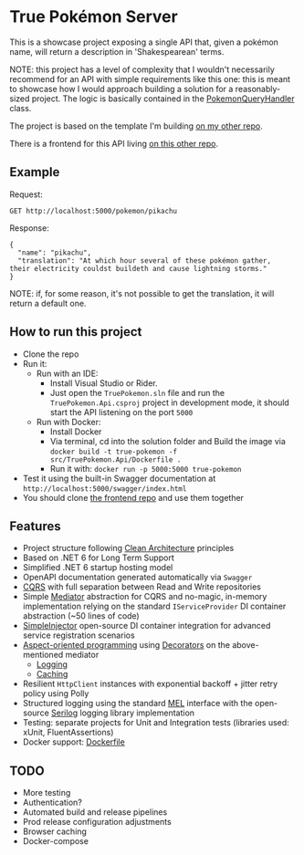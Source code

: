 # True Pokémon Server

This is a showcase project exposing a single API that, given a pokémon name, will return a description in 'Shakespearean' terms.

NOTE: this project has a level of complexity that I wouldn't necessarily recommend for an API with simple requirements like this one: this is meant to showcase how I would approach building a solution for a reasonably-sized project. The logic is basically contained in the [PokemonQueryHandler](src/TruePokemon.Application/Queries/PokemonQueryHandler.cs) class.

The project is based on the template I'm building [on my other repo](https://github.com/undrivendev/template-webapi-aspnet).

There is a frontend for this API living [on this other repo](https://github.com/undrivendev/true-pokemon-react-app).

## Example

Request:

`GET http://localhost:5000/pokemon/pikachu`

Response:

```
{
  "name": "pikachu",
  "translation": "At which hour several of these pokémon gather,  their electricity couldst buildeth and cause lightning storms."
}
```

NOTE: if, for some reason, it's not possible to get the translation, it will return a default one.

## How to run this project

- Clone the repo
- Run it:
  - Run with an IDE:
    - Install Visual Studio or Rider.
    - Just open the `TruePokemon.sln` file and run the `TruePokemon.Api.csproj` project in development mode, it should start the API listening on the port `5000`
  - Run with Docker:
    - Install Docker
    - Via terminal, cd into the solution folder and Build the image via `docker build -t true-pokemon -f src/TruePokemon.Api/Dockerfile .`
    - Run it with: `docker run -p 5000:5000 true-pokemon`
- Test it using the built-in Swagger documentation at `http://localhost:5000/swagger/index.html`
- You should clone [the frontend repo](https://github.com/undrivendev/true-pokemon-react-app) and use them together

## Features

- Project structure following [Clean Architecture](https://blog.cleancoder.com/uncle-bob/2012/08/13/the-clean-architecture.html) principles
- Based on .NET 6 for Long Term Support
- Simplified .NET 6 startup hosting model
- OpenAPI documentation generated automatically via `Swagger`
- [CQRS](https://docs.microsoft.com/en-us/azure/architecture/patterns/cqrs) with full separation between Read and Write repositories
- Simple [Mediator](https://en.wikipedia.org/wiki/Mediator_pattern) abstraction for CQRS and no-magic, in-memory implementation relying on the standard `IServiceProvider` DI container abstraction (~50 lines of code)
- [SimpleInjector](https://github.com/simpleinjector/SimpleInjector) open-source DI container integration for advanced service registration scenarios
- [Aspect-oriented programming](https://en.wikipedia.org/wiki/Aspect-oriented_programming) using [Decorators](https://en.wikipedia.org/wiki/Decorator_pattern) on the above-mentioned mediator
  - [Logging](src/TruePokemon.Application/QueryHandlerLoggingDecorator.cs)
  - [Caching](src/TruePokemon.Application/QueryHandlerCachingDecorator.cs)
- Resilient `HttpClient` instances with exponential backoff + jitter retry policy using Polly
- Structured logging using the standard [MEL](https://github.com/dotnet/runtime/tree/main/src/libraries/Microsoft.Extensions.Logging.Abstractions) interface with the open-source [Serilog](https://github.com/serilog/serilog) logging library implementation
- Testing: separate projects for Unit and Integration tests (libraries used: xUnit, FluentAssertions)
- Docker support: [Dockerfile](src/TruePokemon.Api/Dockerfile)

## TODO

- More testing
- Authentication?
- Automated build and release pipelines
- Prod release configuration adjustments
- Browser caching
- Docker-compose
